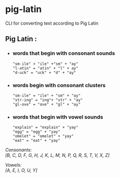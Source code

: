 # pig-latin
CLI for converting text according to Pig Latin
## Pig Latin :



* ### words that begin with consonant sounds
  
    `"sm-ile" > "ile" +"sm" + "ay"`  
    `"l-atin" = "atin" + "l" + ay"`  
    `"d-uck" = "uck" + "d" + "ay"`  

* ### words begin with consonant clusters 
  
    `"sm-ile" = "ile" + "sm" + "ay"`  
    `"str-ing" = "ing"+ "str" + "ay"`  
    `"gl-ove" = "ove" + "gl" + "ay"`  

* ### words that begin with vowel sounds

    `"explain" = "explain" + "yay"`  
    `"egg" = "egg" + "yay"`  
    `"omelet" = "omelet" + "yay"`   
    `"eat" = "eat" + "yay"`   

*Consonants:  
[B, C, D, F, G, H, J, K, L, M, N, P, Q, R, S, T, V, X, Z]*

*Vowels:  
[A, E, I, O, U, Y]*
